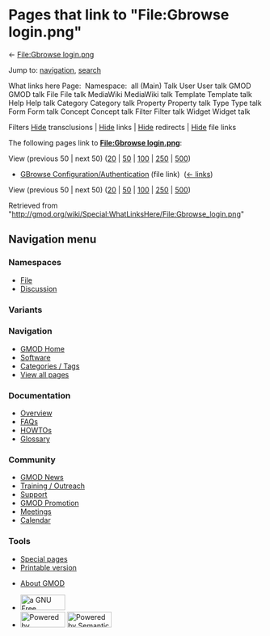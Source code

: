 <div id="mw-page-base" class="noprint">

</div>

<div id="mw-head-base" class="noprint">

</div>

<div id="content" class="mw-body" role="main">

<span id="top"></span>

<div id="mw-js-message" style="display:none;">

</div>



# <span dir="auto">Pages that link to "File:Gbrowse login.png"</span>

<div id="bodyContent">

<div id="contentSub">

← [File:Gbrowse
login.png](/wiki/File:Gbrowse_login.png "File:Gbrowse login.png")

</div>

<div id="jump-to-nav" class="mw-jump">

Jump to: [navigation](#mw-navigation), [search](#p-search)

</div>

<div id="mw-content-text">

What links here Page:  Namespace:  all (Main) Talk User User talk GMOD
GMOD talk File File talk MediaWiki MediaWiki talk Template Template talk
Help Help talk Category Category talk Property Property talk Type Type
talk Form Form talk Concept Concept talk Filter Filter talk Widget
Widget talk

Filters
[Hide](/mediawiki/index.php?title=Special:WhatLinksHere/File:Gbrowse_login.png&hidetrans=1 "Special:WhatLinksHere/File:Gbrowse login.png")
transclusions \|
[Hide](/mediawiki/index.php?title=Special:WhatLinksHere/File:Gbrowse_login.png&hidelinks=1 "Special:WhatLinksHere/File:Gbrowse login.png")
links \|
[Hide](/mediawiki/index.php?title=Special:WhatLinksHere/File:Gbrowse_login.png&hideredirs=1 "Special:WhatLinksHere/File:Gbrowse login.png")
redirects \|
[Hide](/mediawiki/index.php?title=Special:WhatLinksHere/File:Gbrowse_login.png&hideimages=1 "Special:WhatLinksHere/File:Gbrowse login.png")
file links

The following pages link to **[File:Gbrowse
login.png](/wiki/File:Gbrowse_login.png "File:Gbrowse login.png")**:

View (previous 50 \| next 50)
([20](/mediawiki/index.php?title=Special:WhatLinksHere/File:Gbrowse_login.png&limit=20 "Special:WhatLinksHere/File:Gbrowse login.png")
\|
[50](/mediawiki/index.php?title=Special:WhatLinksHere/File:Gbrowse_login.png&limit=50 "Special:WhatLinksHere/File:Gbrowse login.png")
\|
[100](/mediawiki/index.php?title=Special:WhatLinksHere/File:Gbrowse_login.png&limit=100 "Special:WhatLinksHere/File:Gbrowse login.png")
\|
[250](/mediawiki/index.php?title=Special:WhatLinksHere/File:Gbrowse_login.png&limit=250 "Special:WhatLinksHere/File:Gbrowse login.png")
\|
[500](/mediawiki/index.php?title=Special:WhatLinksHere/File:Gbrowse_login.png&limit=500 "Special:WhatLinksHere/File:Gbrowse login.png"))

- [GBrowse
  Configuration/Authentication](/wiki/GBrowse_Configuration/Authentication "GBrowse Configuration/Authentication")
  (file link) ‎ <span class="mw-whatlinkshere-tools">([←
  links](/mediawiki/index.php?title=Special:WhatLinksHere&target=GBrowse+Configuration%2FAuthentication "Special:WhatLinksHere"))</span>

View (previous 50 \| next 50)
([20](/mediawiki/index.php?title=Special:WhatLinksHere/File:Gbrowse_login.png&limit=20 "Special:WhatLinksHere/File:Gbrowse login.png")
\|
[50](/mediawiki/index.php?title=Special:WhatLinksHere/File:Gbrowse_login.png&limit=50 "Special:WhatLinksHere/File:Gbrowse login.png")
\|
[100](/mediawiki/index.php?title=Special:WhatLinksHere/File:Gbrowse_login.png&limit=100 "Special:WhatLinksHere/File:Gbrowse login.png")
\|
[250](/mediawiki/index.php?title=Special:WhatLinksHere/File:Gbrowse_login.png&limit=250 "Special:WhatLinksHere/File:Gbrowse login.png")
\|
[500](/mediawiki/index.php?title=Special:WhatLinksHere/File:Gbrowse_login.png&limit=500 "Special:WhatLinksHere/File:Gbrowse login.png"))

</div>

<div class="printfooter">

Retrieved from
"<http://gmod.org/wiki/Special:WhatLinksHere/File:Gbrowse_login.png>"

</div>

<div id="catlinks" class="catlinks catlinks-allhidden">

</div>

<div class="visualClear">

</div>

</div>

</div>

<div id="mw-navigation">

## Navigation menu

<div id="mw-head">



<div id="left-navigation">

<div id="p-namespaces" class="vectorTabs" role="navigation"
aria-labelledby="p-namespaces-label">

### Namespaces

- <span id="ca-nstab-image"><a href="/wiki/File:Gbrowse_login.png" accesskey="c"
  title="View the file page [c]">File</a></span>
- <span id="ca-talk"><a
  href="/mediawiki/index.php?title=File_talk:Gbrowse_login.png&amp;action=edit&amp;redlink=1"
  accesskey="t"
  title="Discussion about the content page [t]">Discussion</a></span>

</div>

<div id="p-variants" class="vectorMenu emptyPortlet" role="navigation"
aria-labelledby="p-variants-label">

### 

### Variants[](#)

<div class="menu">

</div>

</div>

</div>

<div id="right-navigation">





</div>



</div>

</div>

</div>

<div id="mw-panel">

<div id="p-logo" role="banner">

<a href="/wiki/Main_Page"
style="background-image: url(http://gmod.org/images/GMOD-cogs.png);"
title="Visit the main page"></a>

</div>

<div id="p-Navigation" class="portal" role="navigation"
aria-labelledby="p-Navigation-label">

### Navigation

<div class="body">

- <span id="n-GMOD-Home">[GMOD Home](/wiki/Main_Page)</span>
- <span id="n-Software">[Software](/wiki/GMOD_Components)</span>
- <span id="n-Categories-.2F-Tags">[Categories /
  Tags](/wiki/Categories)</span>
- <span id="n-View-all-pages">[View all
  pages](/wiki/Special:AllPages)</span>

</div>

</div>

<div id="p-Documentation" class="portal" role="navigation"
aria-labelledby="p-Documentation-label">

### Documentation

<div class="body">

- <span id="n-Overview">[Overview](/wiki/Overview)</span>
- <span id="n-FAQs">[FAQs](/wiki/Category:FAQ)</span>
- <span id="n-HOWTOs">[HOWTOs](/wiki/Category:HOWTO)</span>
- <span id="n-Glossary">[Glossary](/wiki/Glossary)</span>

</div>

</div>

<div id="p-Community" class="portal" role="navigation"
aria-labelledby="p-Community-label">

### Community

<div class="body">

- <span id="n-GMOD-News">[GMOD News](/wiki/GMOD_News)</span>
- <span id="n-Training-.2F-Outreach">[Training /
  Outreach](/wiki/Training_and_Outreach)</span>
- <span id="n-Support">[Support](/wiki/Support)</span>
- <span id="n-GMOD-Promotion">[GMOD
  Promotion](/wiki/GMOD_Promotion)</span>
- <span id="n-Meetings">[Meetings](/wiki/Meetings)</span>
- <span id="n-Calendar">[Calendar](/wiki/Calendar)</span>

</div>

</div>

<div id="p-tb" class="portal" role="navigation"
aria-labelledby="p-tb-label">

### Tools

<div class="body">

- <span id="t-specialpages"><a href="/wiki/Special:SpecialPages" accesskey="q"
  title="A list of all special pages [q]">Special pages</a></span>
- <span id="t-print"><a
  href="/mediawiki/index.php?title=Special:WhatLinksHere/File:Gbrowse_login.png&amp;printable=yes"
  rel="alternate" accesskey="p"
  title="Printable version of this page [p]">Printable version</a></span>

</div>

</div>

</div>

</div>

<div id="footer" role="contentinfo">

- <span id="footer-places-about">[About
  GMOD](/wiki/GMOD:About "GMOD:About")</span>

<!-- -->

- <span id="footer-copyrightico">[<img src="http://www.gnu.org/graphics/gfdl-logo-small.png" width="88"
  height="31" alt="a GNU Free Documentation License" />](http://www.gnu.org/licenses/fdl-1.3.html)</span>
- <span id="footer-poweredbyico">[<img src="/mediawiki/skins/common/images/poweredby_mediawiki_88x31.png"
  width="88" height="31" alt="Powered by MediaWiki" />](//www.mediawiki.org/)
  [<img
  src="/mediawiki/extensions/SemanticMediaWiki/includes/../resources/images/smw_button.png"
  width="88" height="31" alt="Powered by Semantic MediaWiki" />](https://www.semantic-mediawiki.org/wiki/Semantic_MediaWiki)</span>

<div style="clear:both">

</div>

</div>
